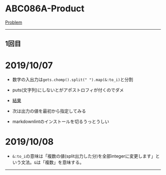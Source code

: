 # ABC086A-Product

[Problem](https://atcoder.jp/contests/abc086/tasks/abc086_a)

---


## 1回目

# 2019/10/07

* 数字の入出力は`gets.chomp().split(" ").map(&:to_i)`と分割

* puts(文字列)にしないとがアポストロフィが付くのでダメ

* [結果](https://atcoder.jp/contests/abc086/submissions/7897624)

* 次は出力の値を最初から指定してみる

* markdownlintのインストールを切るうっとうしい

# 2019/10/08

* `&:to_i`の意味は「複数の値(split出力した分)を全部integerに変更します」という文法。`&`は「複数」を意味する。

---



